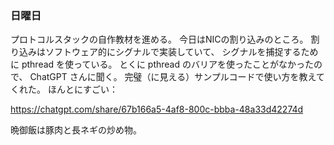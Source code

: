 ### 日曜日

プロトコルスタックの自作教材を進める。
今日はNICの割り込みのところ。
割り込みはソフトウェア的にシグナルで実装していて、
シグナルを捕捉するために pthread を使っている。
とくに pthread のバリアを使ったことがなかったので、
ChatGPT さんに聞く。
完璧（に見える）サンプルコードで使い方を教えてくれた。
ほんとにすごい：

https://chatgpt.com/share/67b166a5-4af8-800c-bbba-48a33d42274d

晩御飯は豚肉と長ネギの炒め物。
